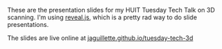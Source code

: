 These are the presentation slides for my HUIT Tuesday Tech Talk on 3D scanning.
I'm using [reveal.js](https://github.com/hakimel/reveal.js), which is a pretty
rad way to do slide presentations.

The slides are live online at [jaguillette.github.io/tuesday-tech-3d](https://jaguillette.github.io/tuesday-tech-3d/)
